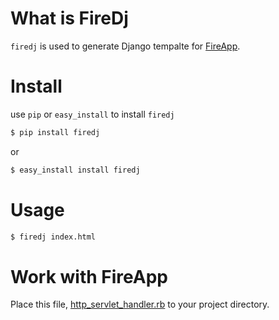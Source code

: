 What is FireDj
================

`firedj` is used to generate Django tempalte for [FireApp](https://github.com/handlino/fireapp).


Install
===========

use `pip` or `easy_install` to install `firedj`

```bash
$ pip install firedj
```

or

```bash
$ easy_install install firedj
```


Usage
===========

```bash
$ firedj index.html
```


Work with FireApp
=================

Place this file, [http_servlet_handler.rb](https://gist.github.com/1892695) to your project directory.
